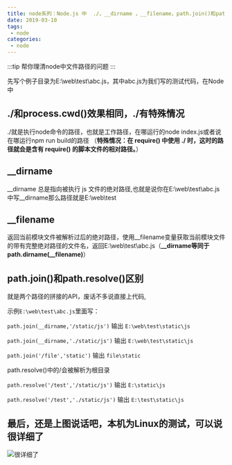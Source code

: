 ```yaml
---
title: node系列：Node.js 中  ./，__dirname ，__filename，path.join()和path.resolve() 的区别
date: 2019-03-10
tags:
 - node
categories:
 - node
---
```


:::tip
帮你理清node中文件路径的问题
:::

<!-- more -->


先写个例子目录为E:\web\test\abc.js，其中abc.js为我们写的测试代码，在Node中
## ./和process.cwd()效果相同，./有特殊情况
./就是执行node命令的路径，也就是工作路径，在哪运行的node index.js或者说在哪运行npm run build的路径 （**特殊情况：在 require() 中使用 ./ 时，这时的路径就会是含有 require() 的脚本文件的相对路径。**）
## \_\_dirname
\_\_dirname 总是指向被执行 js 文件的绝对路径,也就是说你在E:\web\test\abc.js中写__dirname那么路径就是E:\web\test
## \_\_filename
返回当前模块文件被解析过后的绝对路径，使用\_\_filename变量获取当前模块文件的带有完整绝对路径的文件名，返回E:\web\test\abc.js（**\_\_dirname等同于path.dirname(__filename)**）
## path.join()和path.resolve()区别
就是两个路径的拼接的API，废话不多说直接上代码,

示例`E:\web\test\abc.js`里面写：

`path.join(__dirname,'/static/js')` 输出 `E:\web\test\static\js`

`path.join(__dirname,'./static/js')` 输出 `E:\web\test\static\js`

`path.join('/file','static')` 输出 `file\static`

path.resolve()中的/会被解析为根目录

`path.resolve('/test','/static/js')` 输出 `E:\static\js`

`path.resolve('/test','./static/js')` 输出 `E:\test\static\js`
## 最后，还是上图说话吧，本机为Linux的测试，可以说很详细了
![很详细了](https://img-blog.csdnimg.cn/20190310151059776.png?x-oss-process=image/watermark,type_ZmFuZ3poZW5naGVpdGk,shadow_10,text_aHR0cHM6Ly9ibG9nLmNzZG4ubmV0L3dlaXhpbl80Mzk3MjQzNw==,size_16,color_FFFFFF,t_70)